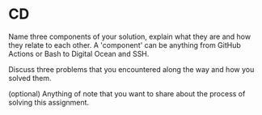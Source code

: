# CD

Name three components of your solution, explain what they are and how they relate to each other. A 'component' can be anything from GitHub Actions or Bash to Digital Ocean and SSH.

Discuss three problems that you encountered along the way and how you solved them.


(optional) Anything of note that you want to share about the process of solving this assignment.